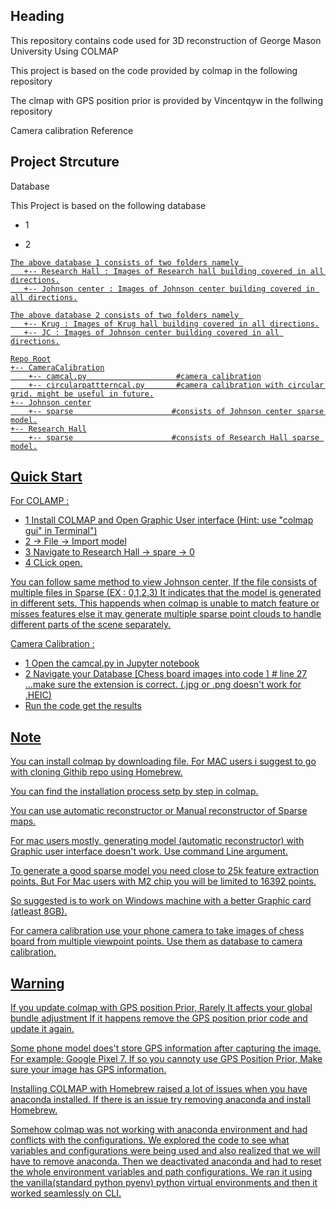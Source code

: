 ## Heading
This repository contains code used for 3D reconstruction of George Mason University Using COLMAP

This project is based on the code provided by colmap in the following repository
<a href="https://colmap.github.io/cli.html"></a>

The clmap with GPS position prior is provided by Vincentqyw in the follwing repository
<a href="https://github.com/Vincentqyw/colmap-gps"></a>

Camera calibration Reference 
<a href="https://learnopencv.com/camera-calibration-using-opencv/"></a>

## Project Strcuture
Database 

This Project is based on the following database

* 1 <a href="https://drive.google.com/drive/folders/1bO3PbEiboPKaXBBmnur5CpAcbVO27kR_?usp=share_link"></a>

* 2 <a href="https://drive.google.com/drive/folders/1lvwHE1UQHj231_njIHEKm4lfIfSWKWTk">
```
The above database 1 consists of two folders namely 
   +-- Research Hall : Images of Research hall building covered in all directions.
   +-- Johnson center : Images of Johnson center building covered in all directions.

The above database 2 consists of two folders namely 
   +-- Krug : Images of Krug hall building covered in all directions.
   +-- JC : Images of Johnson center building covered in all directions.
```
```
Repo Root
+-- CameraCalibration
    +-- camcal.py                    #camera calibration
    +-- circularpattterncal.py       #camera calibration with circular grid. might be useful in future.
+-- Johnson center
    +-- sparse                      #consists of Johnson center sparse model.
+-- Research Hall
    +-- sparse                      #consists of Research Hall sparse model.
```

## Quick Start
For COLAMP : 

* 1 Install COLMAP and Open Graphic User interface (Hint: use "colmap gui" in Terminal")
* 2 -> File -> Import model
* 3 Navigate to Research Hall -> spare -> 0
* 4 CLick open.


You can follow same method to view Johnson center, If the file consists of multiple files in Sparse (EX : 0,1,2,3)
It indicates that the model is generated in different sets. This happends when colmap is unable to match feature or misses features else it may generate multiple sparse point clouds to handle different parts of the scene separately.

Camera Calibration : 
* 1 Open the camcal.py in Jupyter notebook
* 2 Navigate your Database [Chess board images into code ]  # line 27  ...make sure the extension is correct. (.jpg or .png  doesn't work for .HEIC)
* Run the code get the results

## Note
You can install colmap by downloading file. For MAC users i suggest to go with cloning Githib repo using Homebrew.

You can find the installation process setp by step in colmap.

You can use automatic reconstructor or Manual reconstructor of Sparse maps.

For mac users mostly, generating model (automatic reconstructor)  with Graphic user interface doesn't work. Use command Line argument.

To generate a good sparse model you need close to 25k feature extraction points. But For Mac users with M2 chip you will be limited to 16392 points.

So suggested is to work on Windows machine with a better Graphic card (atleast 8GB).

For camera calibration use your phone camera to take images of chess board from multiple viewpoint points. 
Use them as database to camera calibration.


## Warning
If you update colmap with GPS position Prior, Rarely It affects your global bundle adjustment If it happens remove the GPS position prior code and update it again.

Some phone model does't store GPS information after capturing the image. For example: Google Pixel 7. If so you cannoty use GPS Position Prior, Make sure your image has GPS information.

Installing COLMAP with Homebrew raised a lot of  issues when you have anaconda installed. If there is an issue try removing anaconda and install Homebrew. 

Somehow colmap was not working with anaconda environment and had conflicts with the configurations. 
We explored the code to see what variables and configurations were being used and also realized that we will have to remove anaconda. 
Then we deactivated anaconda and had to reset the whole environment variables and path configurations.
We ran it using the vanilla(standard python pyenv) python virtual environments and then it worked seamlessly on CLI.
